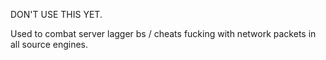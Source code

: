 DON'T USE THIS YET.

Used to combat server lagger bs / cheats fucking with network packets in all source engines.
